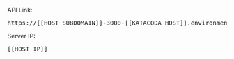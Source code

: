 API Link: <pre>https://[[HOST_SUBDOMAIN]]-3000-[[KATACODA_HOST]].environments.katacoda.com/</pre>

Server IP: <pre>[[HOST_IP]]</pre>
